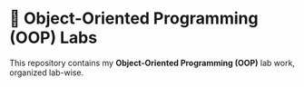 # 🚀 Object-Oriented Programming (OOP) Labs  

This repository contains my **Object-Oriented Programming (OOP)** lab work, organized lab-wise.  


